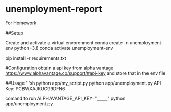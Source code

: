# unemployment-report
For Homework

##Setup 

Create and activate a virtual envoronment
conda create -n unemployment-env python=3.8
conda activate unemployment-env

pip install -r requirements.txt

#Configuration
obtain a api key from alpha vantage https://www.alphavantage.co/support/#api-key
and store that in the env file



##Usage
'''sh
python app/my_script.py
python app/unemployment.py
API Key: PCBWXAJKUC99DFN6

comand to run ALPHAVANTAGE_API_KEY="_____" python app/unemployment.py


